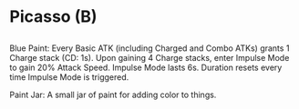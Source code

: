# Picasso (B)

## 

Blue Paint: Every Basic ATK (including Charged and Combo ATKs) grants 1 Charge stack (CD: 1s). Upon gaining 4 Charge stacks, enter Impulse Mode to gain 20% Attack Speed. Impulse Mode lasts 6s. Duration resets every time Impulse Mode is triggered.

Paint Jar: A small jar of paint for adding color to things.